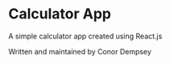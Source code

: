 # Calculator App

A simple calculator app created using React.js

Written and maintained by Conor Dempsey
